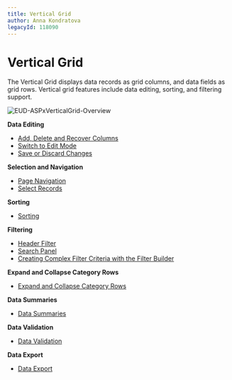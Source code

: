 ```yaml
---
title: Vertical Grid
author: Anna Kondratova
legacyId: 118090
---
```

# Vertical Grid
The Vertical Grid displays data records as grid columns, and data fields as grid rows. Vertical grid features include data editing, sorting, and filtering support.

![EUD-ASPxVerticalGrid-Overview](../images/img127168.png)

**Data Editing**
* [Add, Delete and Recover Columns](vertical-grid/data-editing/add-delete-and-recover-columns.md)
* [Switch to Edit Mode](vertical-grid/data-editing/switch-to-edit-mode.md)
* [Save or Discard Changes](vertical-grid/data-editing/save-or-discard-changes.md)


**Selection and Navigation**
* [Page Navigation](vertical-grid/selection-and-navigation/page-navigation.md)
* [Select Records](vertical-grid/selection-and-navigation/select-records.md)

**Sorting**
* [Sorting](vertical-grid/sorting.md)

**Filtering**
* [Header Filter](vertical-grid/filtering/header-filter.md)
* [Search Panel](vertical-grid/filtering/search-panel.md)
* [Creating Complex Filter Criteria with the Filter Builder](vertical-grid/filtering/creating-complex-filter-criteria-with-the-filter-control.md)

**Expand and Collapse Category Rows**
* [Expand and Collapse Category Rows](vertical-grid/expand-and-collapse-category-rows.md)

**Data Summaries**
* [Data Summaries](vertical-grid/data-summaries.md)

**Data Validation**
* [Data Validation](vertical-grid/data-validation.md)

**Data Export**
* [Data Export](vertical-grid/data-export.md)
